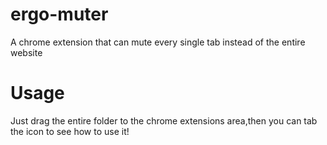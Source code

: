 # ergo-muter
A chrome extension that can mute every single tab instead of the entire website

# Usage
Just drag the entire folder to the chrome extensions area,then you can tab the icon to see how to use it!
